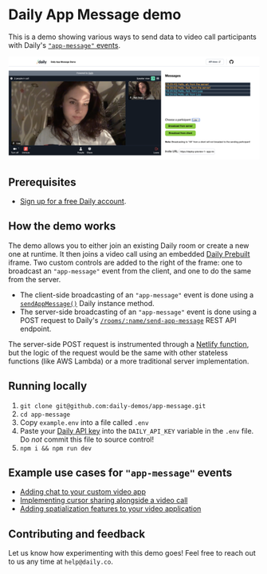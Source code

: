 # Daily App Message demo

This is a demo showing various ways to send data to video call participants with Daily's [`"app-message"` events](https://docs.daily.co/reference/daily-js/events/participant-events#app-message).

![Demo screenshot description](./screenshot.png)

## Prerequisites

- [Sign up for a free Daily account](https://dashboard.daily.co/signup).

## How the demo works

The demo allows you to either join an existing Daily room or create a new one at runtime. It then joins a video call using an embedded [Daily Prebuilt](https://www.daily.co/products/prebuilt-video-call-app/) iframe. Two custom controls are added to the right of the frame: one to broadcast an `"app-message"` event from the client, and one to do the same from the server.

- The client-side broadcasting of an `"app-message"` event is done using a [`sendAppMessage()`](https://docs.daily.co/reference/daily-js/instance-methods/send-app-message) Daily instance method.
- The server-side broadcasting of an `"app-message"` event is done using a POST request to Daily's [`/rooms/:name/send-app-message`](https://docs.daily.co/reference/rest-api/rooms/send-app-message) REST API endpoint.

The server-side POST request is instrumented through a [Netlify function](https://docs.netlify.com/functions/overview/), but the logic of the request would be the same with other stateless functions (like AWS Lambda) or a more traditional server implementation.

## Running locally

1. `git clone git@github.com:daily-demos/app-message.git`
1. `cd app-message`
1. Copy `example.env` into a file called `.env`
1. Paste your [Daily API key](https://dashboard.daily.co/developers) into the `DAILY_API_KEY` variable in the `.env` file. Do _not_ commit this file to source control!
1. `npm i && npm run dev`

## Example use cases for `"app-message"` events

- [Adding chat to your custom video app](https://www.daily.co/blog/add-chat-to-your-custom-video-app-with-daily-react-hooks-part-3/)
- [Implementing cursor sharing alongside a video call](https://www.daily.co/blog/implementing-cursor-sharing-with-dailys-video-call-api/)
- [Adding spatialization features to your video application](https://www.daily.co/blog/setting-up-the-daily-call-in-our-spatialization-demo-part-2/#broadcasting-our-presence)

## Contributing and feedback

Let us know how experimenting with this demo goes! Feel free to reach out to us any time at `help@daily.co`.
